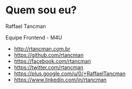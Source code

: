 # Quem sou eu?

Raffael Tancman

Equipe Frontend - M4U 

- http://rtancman.com.br
- https://github.com/rtancman
- https://facebook.com/rtancman
- https://twitter.com/rtancman
- https://plus.google.com/u/0/+RaffaelTancman
- https://www.linkedin.com/in/rtancman